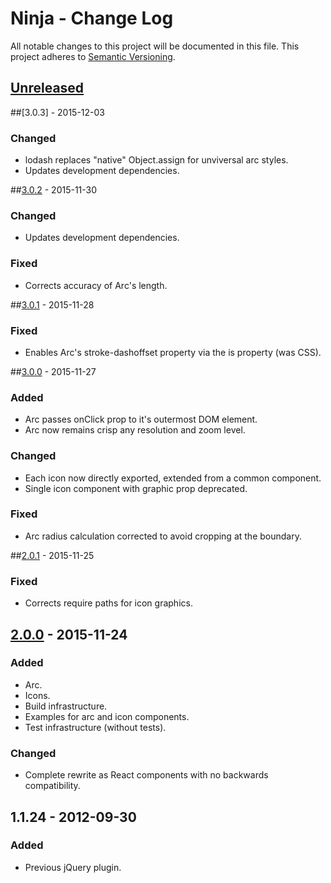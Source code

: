 # Ninja - Change Log
All notable changes to this project will be documented in this file.
This project adheres to [Semantic Versioning](http://semver.org/).

## [Unreleased]

##[3.0.3] - 2015-12-03
### Changed
- lodash replaces "native" Object.assign for unviversal arc styles.
- Updates development dependencies.

##[3.0.2] - 2015-11-30
### Changed
- Updates development dependencies.

### Fixed
- Corrects accuracy of Arc's length.

##[3.0.1] - 2015-11-28
### Fixed
- Enables Arc's stroke-dashoffset property via the is property (was CSS).

##[3.0.0] - 2015-11-27
### Added
- Arc passes onClick prop to it's outermost DOM element.
- Arc now remains crisp any resolution and zoom level.

### Changed
- Each icon now directly exported, extended from a common component.
- Single icon component with graphic prop deprecated.

### Fixed
- Arc radius calculation corrected to avoid cropping at the boundary.

##[2.0.1] - 2015-11-25
### Fixed
- Corrects require paths for icon graphics.

## [2.0.0] - 2015-11-24
### Added
- Arc.
- Icons.
- Build infrastructure.
- Examples for arc and icon components.
- Test infrastructure (without tests).

### Changed
- Complete rewrite as React components with no backwards compatibility.

## 1.1.24 - 2012-09-30
### Added
- Previous jQuery plugin.

[Unreleased]: https://github.com/ninja/ruto/compare/develop...3.0.2
[3.0.2]: https://github.com/ninja/ruto/compare/3.0.2...3.0.1
[3.0.1]: https://github.com/ninja/ruto/compare/3.0.1...3.0.0
[3.0.0]: https://github.com/ninja/ruto/compare/3.0.0...2.0.1
[2.0.1]: https://github.com/ninja/ruto/compare/2.0.1...2.0.0
[2.0.0]: https://github.com/ninja/ruto/compare/2.0.0
